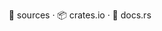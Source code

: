 <p align="center">
	<a>🌱 sources</a>
	<span>·</span>
	<a>📦 crates.io</a>
	<span>·</span>
	<a>📄 docs.rs</a>
</p>

